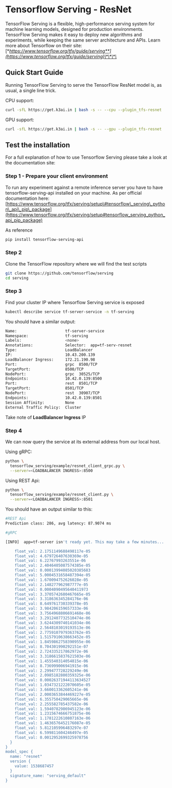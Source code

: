 # Tensorflow Serving - ResNet

TensorFlow Serving is a flexible, high-performance serving system for machine learning models, designed for production environments. TensorFlow Serving makes it easy to deploy new algorithms and experiments, while keeping the same server architecture and APIs. Learn more about Tensorflow on their site: [**https://www.tensorflow.org/tfx/guide/serving**](https://www.tensorflow.org/tfx/guide/serving)\*\*\*\*

## Quick Start Guide

Running TensorFlow Serving to serve the TensorFlow ResNet model is, as usual, a single line trick.

CPU support:

```bash
curl -sfL https://get.k3ai.in | bash -s -- --cpu --plugin_tfs-resnet
```

GPU support:

```bash
curl -sfL https://get.k3ai.in | bash -s -- --gpu --plugin_tfs-resnet
```

## Test the installation

For a full explanation of how to use Tensorflow Serving please take a look at the documentation site:

### Step 1 - Prepare your client environment

To run any experiment against a remote inference server you have to have tensorflow-serving-api installed on your machine. As per official documentation here:[https://www.tensorflow.org/tfx/serving/setup\#tensorflow\_serving\_python\_api\_pip\_package](https://www.tensorflow.org/tfx/serving/setup#tensorflow_serving_python_api_pip_package)

As reference

```bash
pip install tensorflow-serving-api
```

### Step 2

Clone the TensorFlow repository where we will find the test scripts

```bash
git clone https://github.com/tensorflow/serving
cd serving
```

### Step 3

Find your cluster IP where Tensorflow Serving service is exposed

```bash
kubectl describe service tf-server-service -n tf-serving
```

You should have a similar output:

```bash
Name:                     tf-server-service
Namespace:                tf-serving
Labels:                   <none>
Annotations:              Selector:  app=tf-serv-resnet
Type:                     LoadBalancer
IP:                       10.43.200.139
LoadBalancer Ingress:     172.21.190.98
Port:                     grpc  8500/TCP
TargetPort:               8500/TCP
NodePort:                 grpc  30525/TCP
Endpoints:                10.42.0.139:8500
Port:                     rest  8501/TCP
TargetPort:               8501/TCP
NodePort:                 rest  30907/TCP
Endpoints:                10.42.0.139:8501
Session Affinity:         None
External Traffic Policy:  Cluster
```

Take note of **LoadBalancer Ingress** IP

### Step 4

We can now query the service at its external address from our local host.

Using gRPC:

```bash
python \
  tensorflow_serving/example/resnet_client_grpc.py \
  --server=<LOADBALANCER INGRESS>:8500
```

Using REST Api:

```bash
python \
  tensorflow_serving/example/resnet_client.py \
  --server=<LOADBALANCER INGRESS>:8501
```

You should have an output similar to this:

```bash
#REST Api
Prediction class: 286, avg latency: 87.9074 ms

#gRPC

[INFO]  app=tf-server isn't ready yet. This may take a few minutes...                                    ││ kubeflow     metadata-envoy-deployment-6d776695d9-24xc7       ●  1/1          3 Running      5  11  │

    float_val: 2.1751149688498117e-05
    float_val: 4.679726407630369e-05
    float_val: 6.22767993263551e-06
    float_val: 2.4046405087574385e-05
    float_val: 0.00013994085020385683
    float_val: 5.0004531658487394e-05
    float_val: 1.670094752626028e-05
    float_val: 2.148277962987777e-05
    float_val: 0.0004090495640411973
    float_val: 3.3705742680467665e-05
    float_val: 3.318636345284176e-06
    float_val: 8.649761730339378e-05
    float_val: 3.984206159657333e-06
    float_val: 3.7564968806691468e-06
    float_val: 3.2912407732510474e-06
    float_val: 3.6244309740141034e-06
    float_val: 2.5648103019193513e-06
    float_val: 2.7759107979363762e-05
    float_val: 1.5157910638663452e-05
    float_val: 1.8459862758390955e-06
    float_val: 8.704301990292151e-07
    float_val: 2.724335217862972e-06
    float_val: 3.3186615837621503e-06
    float_val: 1.455540314054815e-06
    float_val: 8.736999006941915e-06
    float_val: 2.299477728229249e-06
    float_val: 2.0985182800359325e-06
    float_val: 0.00026371944113634527
    float_val: 1.0347321222070605e-05
    float_val: 3.660013362605241e-06
    float_val: 2.0003653844469227e-05
    float_val: 6.355750429065665e-06
    float_val: 2.255582785437582e-06
    float_val: 1.5940782986945123e-06
    float_val: 1.2315674666751875e-06
    float_val: 1.1781222610807163e-06
    float_val: 1.4636576452176087e-05
    float_val: 5.812105996483297e-07
    float_val: 6.599811604246497e-05
    float_val: 0.0012952699325978756
  }
}
model_spec {
  name: "resnet"
  version {
    value: 1538687457
  }
  signature_name: "serving_default"
}
```

